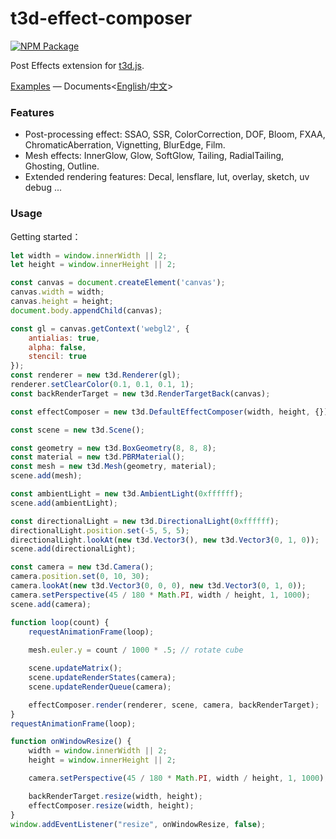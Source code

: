t3d-effect-composer
===================

[![NPM Package][npm]][npm-url]

Post Effects extension for [t3d.js](https://github.com/UINOSOFT/t3d.js).

[Examples](https://uinosoft.github.io/t3d-effect-composer/examples/) &mdash;
Documents<[English](./docs/doc-en.md)/[中文](./docs/doc-zh.md)>

### Features

* Post-processing effect: SSAO, SSR, ColorCorrection, DOF, Bloom, FXAA, ChromaticAberration, Vignetting, BlurEdge, Film.
* Mesh effects: InnerGlow, Glow, SoftGlow, Tailing, RadialTailing, Ghosting, Outline.
* Extended rendering features: Decal, lensflare, lut, overlay, sketch, uv debug ...

### Usage

Getting started：

````javascript
let width = window.innerWidth || 2;
let height = window.innerHeight || 2;

const canvas = document.createElement('canvas');
canvas.width = width;
canvas.height = height;
document.body.appendChild(canvas);

const gl = canvas.getContext('webgl2', {
    antialias: true,
    alpha: false,
    stencil: true
});
const renderer = new t3d.Renderer(gl);
renderer.setClearColor(0.1, 0.1, 0.1, 1);
const backRenderTarget = new t3d.RenderTargetBack(canvas);

const effectComposer = new t3d.DefaultEffectComposer(width, height, {});

const scene = new t3d.Scene();

const geometry = new t3d.BoxGeometry(8, 8, 8);
const material = new t3d.PBRMaterial();
const mesh = new t3d.Mesh(geometry, material);
scene.add(mesh);

const ambientLight = new t3d.AmbientLight(0xffffff);
scene.add(ambientLight);

const directionalLight = new t3d.DirectionalLight(0xffffff);
directionalLight.position.set(-5, 5, 5);
directionalLight.lookAt(new t3d.Vector3(), new t3d.Vector3(0, 1, 0));
scene.add(directionalLight);

const camera = new t3d.Camera();
camera.position.set(0, 10, 30);
camera.lookAt(new t3d.Vector3(0, 0, 0), new t3d.Vector3(0, 1, 0));
camera.setPerspective(45 / 180 * Math.PI, width / height, 1, 1000);
scene.add(camera);

function loop(count) {
    requestAnimationFrame(loop);
    
    mesh.euler.y = count / 1000 * .5; // rotate cube

    scene.updateMatrix();
    scene.updateRenderStates(camera);
    scene.updateRenderQueue(camera);

    effectComposer.render(renderer, scene, camera, backRenderTarget);
}
requestAnimationFrame(loop);

function onWindowResize() {
    width = window.innerWidth || 2;
    height = window.innerHeight || 2;

    camera.setPerspective(45 / 180 * Math.PI, width / height, 1, 1000);

    backRenderTarget.resize(width, height);
    effectComposer.resize(width, height);
}
window.addEventListener("resize", onWindowResize, false);
````

[npm]: https://img.shields.io/npm/v/t3d-effect-composer
[npm-url]: https://www.npmjs.com/package/t3d-effect-composer